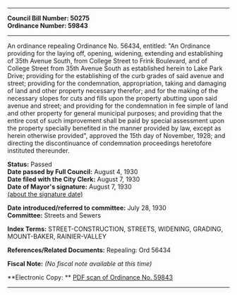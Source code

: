 * * * * *  
  
**Council Bill Number: [](#h0)[](#h2)50275**   
**Ordinance Number: 59843**  
  
* * * * *  
  
An ordinance repealing Ordinance No. 56434, entitled: "An Ordinance providing for the laying off, opening, widening, extending and establishing of 35th Avenue South, from College Street to Frink Boulevard, and of College Street from 35th Avenue South as established herein to Lake Park Drive; providing for the establishing of the curb grades of said avenue and street; providing for the condemnation, appropriation, taking and damaging of land and other property necessary therefor; and for the making of the necessary slopes for cuts and fills upon the property abutting upon said avenue and street; and providing for the condemnation in fee simple of land and other property for general municipal purposes; and providing that the entire cost of such improvement shall be paid by special assessment upon the property specially benefited in the manner provided by law, except as herein otherwise provided", approved the 15th day of November, 1928; and directing the discontinuance of condemnation proceedings heretofore instituted thereunder.  
  
**Status:** Passed   
**Date passed by Full Council:** August 4, 1930   
**Date filed with the City Clerk:** August 7, 1930   
**Date of Mayor's signature:** August 7, 1930   
[(about the signature date)](/~public/approvaldate.htm)   
  
  
**Date introduced/referred to committee:** July 28, 1930   
**Committee:** Streets and Sewers   
  
**Index Terms:** STREET-CONSTRUCTION, STREETS, WIDENING, GRADING, MOUNT-BAKER, RAINIER-VALLEY  
  
**References/Related Documents:** Repealing: Ord 56434  
  
**Fiscal Note:** *(No fiscal note available at this time)*  
  
**Electronic Copy: ** [PDF scan of Ordinance No. 59843](/~archives/Ordinances/Ord_59843.pdf)  
  
* * * * *  
